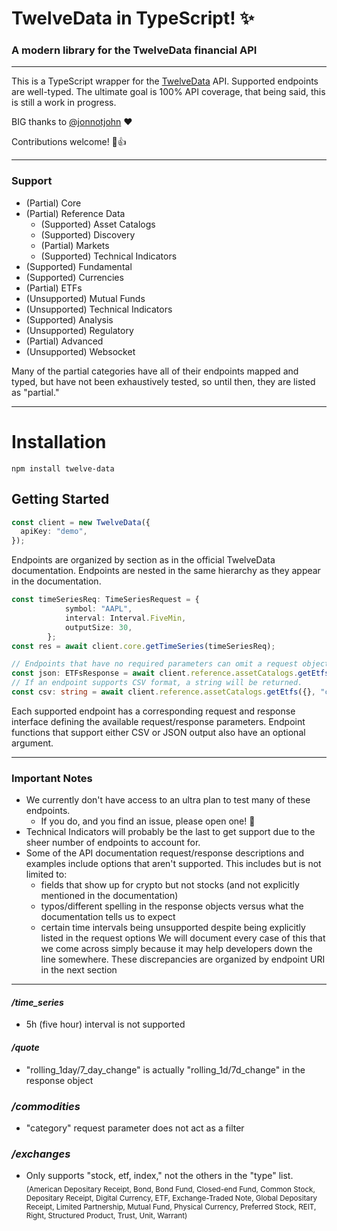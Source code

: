 # TwelveData in TypeScript! ✨
### A modern library for the TwelveData financial API
---------
This is a TypeScript wrapper for the [TwelveData](https://www.twelvedata.com) API. Supported endpoints are well-typed.
The ultimate goal is 100% API coverage, that being said, this is still a work in progress.

BIG thanks to [@jonnotjohn](https://github.com/jonnotjohn) ❤️

Contributions welcome! 🥺👍

---
### Support
- (Partial)     Core
- (Partial)     Reference Data
  - (Supported) Asset Catalogs
  - (Supported) Discovery
  - (Partial)   Markets 
  - (Supported) Technical Indicators
- (Supported)   Fundamental 
- (Supported)   Currencies
- (Partial) ETFs 
- (Unsupported) Mutual Funds
- (Unsupported) Technical Indicators
- (Supported)   Analysis 
- (Unsupported) Regulatory
- (Partial)     Advanced
- (Unsupported) Websocket

Many of the partial categories have all of their endpoints mapped and typed, but have not been exhaustively tested, so until then, they are listed as "partial."

---
# Installation

```
npm install twelve-data
```

## Getting Started
```typescript
const client = new TwelveData({
  apiKey: "demo",
});
```
Endpoints are organized by section as in the official TwelveData documentation. 
Endpoints are nested in the same hierarchy as they appear in the documentation.

```typescript
const timeSeriesReq: TimeSeriesRequest = {
            symbol: "AAPL",
            interval: Interval.FiveMin,
            outputSize: 30,
        };
const res = await client.core.getTimeSeries(timeSeriesReq);
```

```typescript
// Endpoints that have no required parameters can omit a request object.
const json: ETFsResponse = await client.reference.assetCatalogs.getEtfs();
// If an endpoint supports CSV format, a string will be returned.
const csv: string = await client.reference.assetCatalogs.getEtfs({}, "csv");

```
Each supported endpoint has a corresponding request and response interface defining the available request/response parameters.
Endpoint functions that support either CSV or JSON output also have an optional argument.


---
### Important Notes
- We currently don't have access to an ultra plan to test many of these endpoints.
  - If you do, and you find an issue, please open one! 🥹
- Technical Indicators will probably be the last to get support due to the sheer number of endpoints to account for.
- Some of the API documentation request/response descriptions and examples include options that aren't supported. This includes but is not limited to: 
  - fields that show up for crypto but not stocks (and not explicitly mentioned in the documentation)
  - typos/different spelling in the response objects versus what the documentation tells us to expect
  - certain time intervals being unsupported despite being explicitly listed in the request options
We will document every case of this that we come across simply because it may help developers down the line somewhere. These discrepancies are organized by endpoint URI in the next section

---

#### */time_series*
- 5h (five hour) interval is not supported

#### */quote*
- "rolling_1day/7_day_change" is actually "rolling_1d/7d_change" in the response object

### */commodities*
- "category" request parameter does not act as a filter

### */exchanges*
- Only supports "stock, etf, index," not the others in the "type" list. </br><sub>(American Depositary Receipt, Bond, Bond Fund, Closed-end Fund, Common Stock, Depositary Receipt, Digital Currency, ETF, Exchange-Traded Note, Global Depositary Receipt, Limited Partnership, Mutual Fund, Physical Currency, Preferred Stock, REIT, Right, Structured Product, Trust, Unit, Warrant)</sub>

